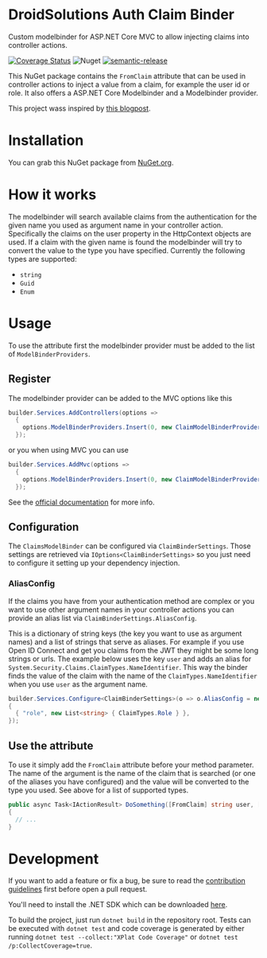 # DroidSolutions Auth Claim Binder

Custom modelbinder for ASP.NET Core MVC to allow injecting claims into controller actions.

[![Coverage Status](https://coveralls.io/repos/github/droidsolutions/semantic-version/badge.svg?branch=main)](https://coveralls.io/github/droidsolutions/semantic-version?branch=main)
![Nuget](https://img.shields.io/nuget/v/DroidSolutions.Oss.AuthClaimBinder)
[![semantic-release](https://img.shields.io/badge/%20%20%F0%9F%93%A6%F0%9F%9A%80-semantic--release-e10079.svg)](https://github.com/semantic-release/semantic-release)

This NuGet package contains the `FromClaim` attribute that can be used in controller actions to inject a value from a claim, for example the user id or role. It also offers a ASP.NET Core Modelbinder and a Modelbinder provider.

This project wass inspired by [this blogpost](https://www.davidkaya.com/custom-from-attribute-for-controller-actions-in-asp-net-core/).

# Installation

You can grab this NuGet package from [NuGet.org](https://www.nuget.org).

# How it works

The modelbinder will search available claims from the authentication for the given name you used as argument name in your controller action. Specifically the claims on the user property in the HttpContext objects are used.
If a claim with the given name is found the modelbinder will try to convert the value to the type you have specified. Currently the following types are supported:

- `string`
- `Guid`
- `Enum`

# Usage

To use the attribute first the modelbinder provider must be added to the list of `ModelBinderProviders`.

## Register

The modelbinder provider can be added to the MVC options like this

```cs
builder.Services.AddControllers(options =>
  {
    options.ModelBinderProviders.Insert(0, new ClaimModelBinderProvider());
  });
```

or you when using MVC you can use

```cs
builder.Services.AddMvc(options =>
  {
    options.ModelBinderProviders.Insert(0, new ClaimModelBinderProvider());
  });
```

See the [official documentation](https://docs.microsoft.com/en-us/aspnet/core/mvc/advanced/custom-model-binding?view=aspnetcore-6.0#implementing-a-modelbinderprovider) for more info.

## Configuration

The `ClaimsModelBinder` can be configured via `ClaimBinderSettings`. Those settings are retrieved via `IOptions<ClaimBinderSettings>` so you just need to configure it setting up your dependency injection.

### AliasConfig

If the claims you have from your authentication method are complex or you want to use other argument names in your controller actions you can provide an alias list via `ClaimBinderSettings.AliasConfig`.

This is a dictionary of string keys (the key you want to use as argument names) and a list of strings that serve as aliases. For example if you use Open ID Connect and get you claims from the JWT they might be some long strings or urls. The example below uses the key `user` and adds an alias for `System.Security.Claims.ClaimTypes.NameIdentifier`. This way the binder finds the value of the claim with the name of the `ClaimTypes.NameIdentifier` when you use `user` as the argument name.

```cs
builder.Services.Configure<ClaimBinderSettings>(o => o.AliasConfig = new Dictionary<string, List<string>>
{
  { "role", new List<string> { ClaimTypes.Role } },
});
```

## Use the attribute

To use it simply add the `FromClaim` attribute before your method parameter. The name of the argument is the name of the claim that is searched (or one of the aliases you have configured) and the value will be converted to the type you used. See above for a list of supported types.

```cs
public async Task<IActionResult> DoSomething([FromClaim] string user, [FromClaim] BasicAuthRole role, CancellationToken cancellationToken)
{
  // ...
}
```

# Development

If you want to add a feature or fix a bug, be sure to read the [contribution guidelines](./CONTRIBUTING.md) first before open a pull request.

You'll need to install the .NET SDK which can be downloaded [here](https://dotnet.microsoft.com/en-us/download).

To build the project, just run `dotnet build` in the repository root. Tests can be executed with `dotnet test` and code coverage is generated by either running `dotnet test --collect:"XPlat Code Coverage"` or `dotnet test /p:CollectCoverage=true`.